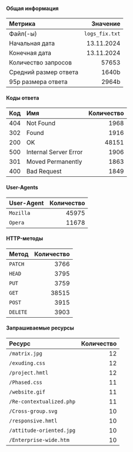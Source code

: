 

#### Общая информация

| Метрика                 | Значение           |
|:------------------------|-------------------:|
| Файл(-ы)                | `logs_fix.txt`        |
| Начальная дата          | 13.11.2024 |
| Конечная дата           | 13.11.2024   |
| Количество запросов     | 57653       |
| Средний размер ответа   | 1640b  |
| 95p размера ответа      | 2964b      |


#### Коды ответа

| Код | Имя               | Количество         |
|:---:|:------------------|-------------------:|
| 404 | Not Found | 1968 |
| 302 | Found | 1916 |
| 200 | OK | 48151 |
| 500 | Internal Server Error | 1906 |
| 301 | Moved Permanently | 1863 |
| 400 | Bad Request | 1849 |

#### User-Agents

| User-Agent              | Количество         |
|:------------------------|-------------------:|
| `Mozilla` | 45975 |
| `Opera` | 11678 |

#### HTTP-методы

| Метод       | Количество         |
|:------------|-------------------:|
| `PATCH` | 3766 |
| `HEAD` | 3795 |
| `PUT` | 3759 |
| `GET` | 38515 |
| `POST` | 3915 |
| `DELETE` | 3903 |

#### Запрашиваемые ресурсы

| Ресурс                  | Количество         |
|:------------------------|-------------------:|
| `/matrix.jpg` | 12 |
| `/exuding.css` | 12 |
| `/project.hmtl` | 12 |
| `/Phased.css` | 11 |
| `/website.gif` | 11 |
| `/Re-contextualized.php` | 11 |
| `/Cross-group.svg` | 10 |
| `/responsive.hmtl` | 10 |
| `/attitude-oriented.jpg` | 10 |
| `/Enterprise-wide.htm` | 10 |